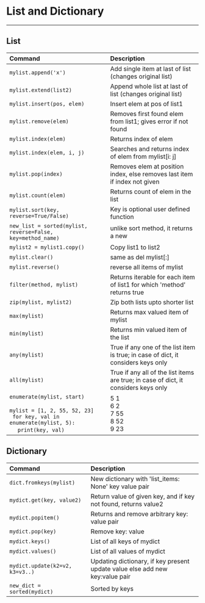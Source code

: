 # List and Dictionary

---

## List

| **Command**                                                       | **Description**                                                                       |
| :---------------------------------------------------------------- | :------------------------------------------------------------------------------------ |
| ``` mylist.append('x') ```                                        | Add single item at last of list (changes original list)                               |
| ``` mylist.extend(list2) ```                                      | Append whole list at last of list (changes original list)                             |
| ``` mylist.insert(pos, elem) ```                                  | Insert elem at pos of list1                                                           |
| ``` mylist.remove(elem) ```                                       | Removes first found elem from list1; gives error if not found                         |
| ``` mylist.index(elem)  ```                                       | Returns index of elem                                                                 |
| ``` mylist.index(elem, i, j) ```                                  | Searches and returns index of elem from mylist[i: j]                                  |
| ``` mylist.pop(index) ```                                         | Removes elem at position index, else removes last item if index not given             |
| ``` mylist.count(elem) ```                                        | Returns count of elem in the list                                                     |
| ``` mylist.sort(key, reverse=True/False)  ```                     | Key is optional user defined function                                                 |
| ``` new_list = sorted(mylist, reverse=False, key=method_name) ``` | unlike sort method, it returns a new                                                  |
| ``` mylist2 = mylist1.copy()        ```                           | Copy list1 to list2                                                                   |
| ``` mylist.clear()                  ```                           | same as del mylist\[:]                                                                |
| ``` mylist.reverse()                ```                           | reverse all items of mylist                                                           |
| ``` filter(method, mylist)          ```                           | Returns iterable for each item of list1 for which 'method' returns true               |
| ``` zip(mylist, mylist2)            ```                           | Zip both lists upto shorter list                                                      |
| ``` max(mylist)                     ```                           | Returns max valued item of mylist                                                     |
| ``` min(mylist)                     ```                           | Returns min valued item of the list                                                   |
| ``` any(mylist)                     ```                           | True if any one of the list item is true; in case of dict, it considers keys only     |
| ``` all(mylist)                     ```                           | True if any all of the list items are true; in case of dict, it considers keys   only |
| ``` enumerate(mylist, start) ``` <br><br> ``` mylist = [1, 2, 55, 52, 23] ``` <br> ``` for key, val in enumerate(mylist, 5):``` <br> &nbsp;&nbsp;&nbsp;&nbsp; ```print(key, val) ``` | 5 1 <br> 6 2 <br> 7 55 <br> 8 52 <br> 9 23 |

## Dictionary

| **Command**                           | **Description**                                                              |
| :------------------------------------ | :--------------------------------------------------------------------------- |
| ``` dict.fromkeys(mylist) ```         | New dictionary with 'list_items: None' key value pair                        |
| ``` mydict.get(key, value2) ```       | Return value of given key, and if key not found, returns value2              |
| ``` mydict.popitem() ```              | Returns and remove arbitrary key: value pair                                 |
| ``` mydict.pop(key) ```               | Remove key: value                                                            |
| ``` mydict.keys() ```                 | List of all keys of mydict                                                   |
| ``` mydict.values() ```               | List of all values of mydict                                                 |
| ``` mydict.update(k2=v2, k3=v3..) ``` | Updating dictionary, if key present update value else add new key:value pair |
| ``` new_dict = sorted(mydict)	```     | Sorted by keys                                                               |
